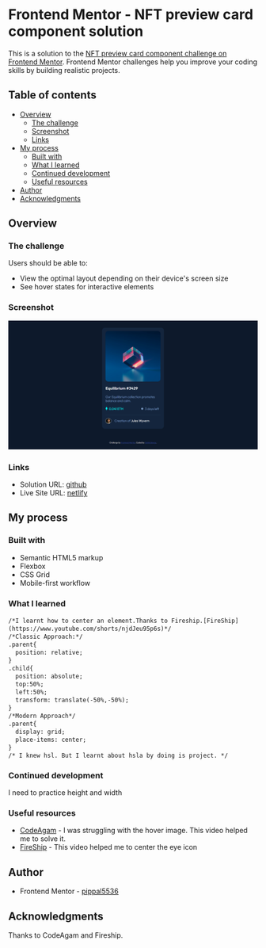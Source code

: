 # Frontend Mentor - NFT preview card component solution

This is a solution to the [NFT preview card component challenge on Frontend Mentor](https://www.frontendmentor.io/challenges/nft-preview-card-component-SbdUL_w0U). Frontend Mentor challenges help you improve your coding skills by building realistic projects. 

## Table of contents

- [Overview](#overview)
  - [The challenge](#the-challenge)
  - [Screenshot](#screenshot)
  - [Links](#links)
- [My process](#my-process)
  - [Built with](#built-with)
  - [What I learned](#what-i-learned)
  - [Continued development](#continued-development)
  - [Useful resources](#useful-resources)
- [Author](#author)
- [Acknowledgments](#acknowledgments)



## Overview

### The challenge

Users should be able to:

- View the optimal layout depending on their device's screen size
- See hover states for interactive elements

### Screenshot

![](./screenshot/screencapture-127-0-0-1-5500-index-html-2022-09-04-05_52_33.png)


### Links

- Solution URL: [github](https://github.com/pippal5536/frontend-mentor-nft-preview-card-component-main)
- Live Site URL: [netlify](https://relaxed-dasik-6ef87f.netlify.app/)

## My process

### Built with

- Semantic HTML5 markup
- Flexbox
- CSS Grid
- Mobile-first workflow



### What I learned

```
/*I learnt how to center an element.Thanks to Fireship.[FireShip](https://www.youtube.com/shorts/njdJeu95p6s)*/
/*Classic Approach:*/
.parent{
  position: relative;
}
.child{
  position: absolute;
  top:50%;
  left:50%;
  transform: translate(-50%,-50%);
}
/*Modern Approach*/
.parent{
  display: grid;
  place-items: center;
}
/* I knew hsl. But I learnt about hsla by doing is project. */
```

### Continued development

I need to practice height and width

### Useful resources

- [CodeAgam](https://www.youtube.com/watch?v=88aBN3N45WA) - I was struggling with the hover image. This video helped me to solve it. 
- [FireShip](https://www.youtube.com/shorts/njdJeu95p6s) - This video helped me to center the eye icon


## Author

- Frontend Mentor - [pippal5536](https://www.frontendmentor.io/profile/pippal5536)

## Acknowledgments

Thanks to CodeAgam and Fireship.

